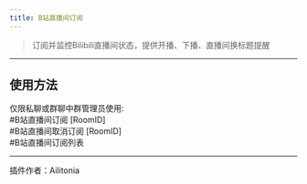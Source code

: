 ```yaml
---
title: B站直播间订阅
---
```

> 订阅并监控Bilibili直播间状态，提供开播、下播、直播间换标题提醒

---
## 使用方法
仅限私聊或群聊中群管理员使用:<br/>
\#B站直播间订阅 [RoomID]<br/>
\#B站直播间取消订阅 [RoomID]<br/>
\#B站直播间订阅列表<br/>

---
插件作者：Ailitonia
